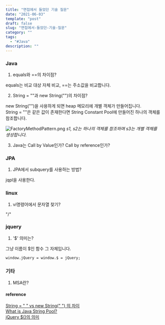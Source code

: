 ```yaml
---
title: "면접에서 들었던 기술 질문"
date: "2021-06-03"
template: "post"
draft: false
slug: "면접에서-들었던-기술-질문"
category: ""
tags:
  - "#Java"
description: ""
---
```


### Java

1. equals와 ==의 차이점?

equals는 비교 대상 자체 비교,
==는 주소값을 비교합니다.

2. String = ""과 new String("")의 차이점?

new String("")을 사용하게 되면 heap 메모리에 개별 객체가 만들어집니다.  
String = ""은 같은 값이 존재한다면 String Constant Pool에 만들어진 하나의 객체를 참조합니다.

![FactoryMethodPattern.png](/media/posts/2021-06-03---면접에서-들었던-기술-질문/String-Pool.png)
*s1, s2는 하나의 객체를 참조하며 s3는 개별 객체를 생성합니다.*

3. Java는 Call by Value인가? Call by reference인가?


### JPA

1. JPA에서 subquery를 사용하는 방법?

jqpl을 사용한다.

### linux

1. vi명령어에서 문자열 찾기?

"/"

### jquery

1. '$' 의미는?

그냥 이름이 $인 함수 그 자체입니다.

```JS
window.jQuery = window.$ = jQuery;
```

### 기타

1. MSA란?

#### reference

[String = " " vs new String(" ") 의 차이](https://ict-nroo.tistory.com/18)  
[What is Java String Pool?](https://www.journaldev.com/797/what-is-java-string-pool)  
[jQuery $()의 의미](https://ktko.tistory.com/entry/jQuery-%EC%9D%98-%EC%9D%98%EB%AF%B8)  
